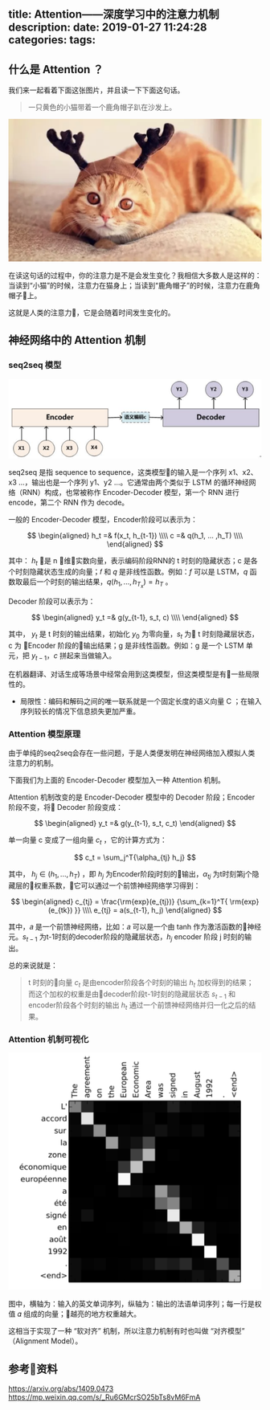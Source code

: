 title: Attention——深度学习中的注意力机制
description: 
date: 2019-01-27 11:24:28
categories:
tags:
---

## 什么是 Attention ？

我们来一起看着下面这张图片，并且读一下下面这句话。

> 一只黄色的小猫带着一个鹿角帽子趴在沙发上。

![cat](/resource/images/cat.png)

在读这句话的过程中，你的注意力是不是会发生变化？我相信大多数人是这样的：当读到“小猫”的时候，注意力在猫身上；当读到“鹿角帽子”的时候，注意力在鹿角帽子上。

这就是人类的注意力，它是会随着时间发生变化的。

<!-- more -->

## 神经网络中的 Attention 机制

### seq2seq 模型

![seq2seq](/resource/images/seq2seq.png)

seq2seq 是指 sequence to sequence，这类模型的输入是一个序列 x1、x2、x3 ...，输出也是一个序列 y1、y2 ...。它通常由两个类似于 LSTM 的循环神经网络（RNN）构成，也常被称作 Encoder-Decoder 模型，第一个 RNN 进行 encode，第二个 RNN 作为 decode。

一般的 Encoder-Decoder 模型，Encoder阶段可以表示为：

$$
\begin{aligned}
    h_t =& f(x_t, h_{t-1}) \\\\
    c   =& q(h_1, ... ,h_T) \\\\
\end{aligned}
$$

其中： $h_t$ 是 n 维实数向量，表示编码阶段RNN的 t 时刻的隐藏状态；c 是各个时刻隐藏状态生成的向量；𝑓 和 𝑞 是非线性函数。例如：$f$ 可以是 LSTM，$q$ 函数取最后一个时刻的输出结果，$q({h_1, ... ,h_{T_x}}) = h_T$ 。


Decoder 阶段可以表示为：

$$
\begin{aligned}
    y_t =& g(y_{t-1}, s_t, c) \\\\
\end{aligned}
$$

其中， $y_t$ 是 t 时刻的输出结果，初始化 $y_0$ 为零向量，$s_t$ 为 t 时刻隐藏层状态，c 为 Encoder 阶段的输出结果；g 是非线性函数。例如：g 是一个 LSTM 单元，把 $y_{t-1}， c$ 拼起来当做输入。

在机器翻译、对话生成等场景中经常会用到这类模型，但这类模型是有一些局限性的。

- 局限性：编码和解码之间的唯一联系就是一个固定长度的语义向量 C ；在输入序列较长的情况下信息损失更加严重。

### Attention 模型原理

由于单纯的seq2seq会存在一些问题，于是人类便发明在神经网络加入模拟人类注意力的机制。

下面我们为上面的 Encoder-Decoder 模型加入一种 Attention 机制。

Attention 机制改变的是 Encoder-Decoder 模型中的 Decoder 阶段；Encoder 阶段不变，将 Decoder 阶段变成：

$$
\begin{aligned}
    y_t =& g(y_{t-1}, s_t, c_t)
\end{aligned}
$$

单一向量 c 变成了一组向量 $c_t$ ，它的计算方式为：

$$
c_t = \sum_j^T{\alpha_{tj} h_j}
$$

其中， $h_j \in {(h_1, ... ,h_T)}$ ，即 $h_j$ 为Encoder阶段j时刻的输出，$\alpha_{tj}$ 为t时刻第j个隐藏层的权重系数，它可以通过一个前馈神经网络学习得到：

$$
\begin{aligned}
    c_{tj} = \frac{\rm{exp}(e_{tj})} {\sum_{k=1}^T{ \rm{exp}(e_{tk}) }} \\\\
    e_{tj} = a(s_{t-1}, h_j)
\end{aligned}
$$

其中，𝑎 是一个前馈神经网络，比如：𝑎 可以是一个由 tanh 作为激活函数的神经元。$s_{t-1}$ 为t-1时刻的decoder阶段的隐藏层状态，$h_j$ encoder 阶段 j 时刻的输出。

总的来说就是：

> t 时刻的向量 $c_t$ 是由encoder阶段各个时刻的输出 $h_t$ 加权得到的结果；
> 而这个加权的权重是由decoder阶段t-1时刻的隐藏层状态 $s_{t-1}$ 和encoder阶段各个时刻的输出 $h_t$ 通过一个前馈神经网络并归一化之后的结果。

### Attention 机制可视化

![attention model](/resource/images/attention-1.png)

图中，横轴为：输入的英文单词序列，纵轴为：输出的法语单词序列；每一行是权值 𝛼 组成的向量；越亮的地方权重越大。

这相当于实现了一种 “软对齐” 机制，所以注意力机制有时也叫做 “对齐模型” （Alignment Model）。

## 参考资料

https://arxiv.org/abs/1409.0473
https://mp.weixin.qq.com/s/_Ru6GMcrSO25bTs8vM6FmA

